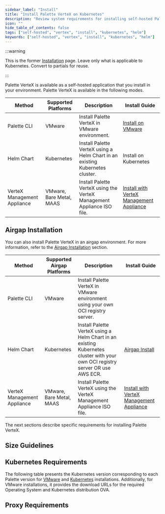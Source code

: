 ```yaml
---
sidebar_label: "Install"
title: "Install Palette VerteX on Kubernetes"
description: "Review system requirements for installing self-hosted Palette VerteX on an existing Kubernetes cluster."
icon: ""
hide_table_of_contents: false
tags: ["self-hosted", "vertex", "install", "kubernetes", "helm"]
keywords: ["self-hosted", "vertex", "install", "kubernetes", "helm"]
---
```


:::warning

This is the former [Installation](https://docs.spectrocloud.com/vertex/install-palette-vertex/) page. Leave only what is
applicable to Kubernetes. Convert to partials for reuse.

:::

Palette VerteX is available as a self-hosted application that you install in your environment. Palette VerteX is
available in the following modes.

| **Method**                              | **Supported Platforms**  | **Description**                                                              | **Install Guide**                                                                 |
| --------------------------------------- | ------------------------ | ---------------------------------------------------------------------------- | --------------------------------------------------------------------------------- |
| Palette CLI                             | VMware                   | Install Palette VerteX in VMware environment.                                | [Install on VMware](../../vmware/install/install.md)                              |
| Helm Chart                              | Kubernetes               | Install Palette VerteX using a Helm Chart in an existing Kubernetes cluster. | Install on Kubernetes                                                             |
| <TpBadge /> VerteX Management Appliance | VMware, Bare Metal, MAAS | Install Palette VerteX using the VerteX Management Appliance ISO file.       | [Install with VerteX Management Appliance](../../management-appliance/install.md) |

## Airgap Installation

You can also install Palette VerteX in an airgap environment. For more information, refer to the
[Airgap Installation](./airgap.md) section.

| **Method**                              | **Supported Airgap Platforms** | **Description**                                                                                                               | **Install Guide**                                                                 |
| --------------------------------------- | ------------------------------ | ----------------------------------------------------------------------------------------------------------------------------- | --------------------------------------------------------------------------------- |
| Palette CLI                             | VMware                         | Install Palette VerteX in VMware environment using your own OCI registry server.                                              |
| Helm Chart                              | Kubernetes                     | Install Palette VerteX using a Helm Chart in an existing Kubernetes cluster with your own OCI registry server OR use AWS ECR. | [Airgap Install](./airgap.md)                                                     |
| <TpBadge /> VerteX Management Appliance | VMware, Bare Metal, MAAS       | Install Palette VerteX using the VerteX Management Appliance ISO file.                                                        | [Install with VerteX Management Appliance](../../management-appliance/install.md) |

The next sections describe specific requirements for installing Palette VerteX.

## Size Guidelines

<PartialsComponent
  category="self-hosted"
  name="size-guidelines-helm-cli"
  edition="VerteX"
  app="VerteX Management Appliance"
/>

## Kubernetes Requirements

<!-- prettier-ignore-start -->

The following table presents the Kubernetes version corresponding to each Palette version for
[VMware](../../vmware/vmware.md) and
[Kubernetes](../kubernetes.md) installations.
Additionally, for VMware installations, it provides the download URLs for the required Operating System and Kubernetes
distribution OVA.

<!-- prettier-ignore-end -->

<Tabs>
<TabItem label="VMware" value="VMware">

<PartialsComponent category="vertex" name="palette-vmware-kubernetes-versions" />

</TabItem>

<TabItem label="Kubernetes" value="Kubernetes">

<PartialsComponent category="self-hosted-and-vertex" name="palette-kubernetes-versions" />

</TabItem>
</Tabs>

## Proxy Requirements

<PartialsComponent category="self-hosted" name="required-domains" edition="VerteX" />
